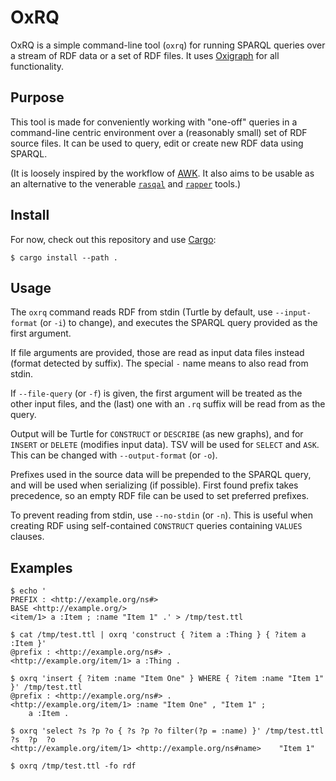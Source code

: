 # OxRQ

OxRQ is a simple command-line tool (`oxrq`) for running SPARQL queries over a stream of RDF data or a set of RDF files. It uses [Oxigraph](https://github.com/oxigraph/oxigraph) for all functionality.

## Purpose

This tool is made for conveniently working with "one-off" queries in a command-line centric environment over a (reasonably small) set of RDF source files. It can be used to query, edit or create new RDF data using SPARQL.

(It is loosely inspired by the workflow of [AWK](https://en.wikipedia.org/wiki/AWK). It also aims to be usable as an alternative to the venerable [`rasqal`](https://librdf.org/rasqal/roqet.html) and [`rapper`](https://librdf.org/raptor/rapper.html) tools.)

## Install

For now, check out this repository and use [Cargo](https://doc.rust-lang.org/cargo):

    $ cargo install --path .

## Usage

The `oxrq` command reads RDF from stdin (Turtle by default, use `--input-format` (or `-i`) to change), and executes the SPARQL query provided as the first argument.

If file arguments are provided, those are read as input data files instead (format detected by suffix). The special `-` name means to also read from stdin.

If `--file-query` (or `-f`) is given, the first argument will be treated as the other input files, and the (last) one with an `.rq` suffix will be read from as the query.

Output will be Turtle for `CONSTRUCT` or `DESCRIBE` (as new graphs), and for `INSERT` or `DELETE` (modifies input data). TSV will be used for `SELECT` and `ASK`. This can be changed with `--output-format` (or `-o`).

Prefixes used in the source data will be prepended to the SPARQL query, and will be used when serializing (if possible). First found prefix takes precedence, so an empty RDF file can be used to set preferred prefixes.

To prevent reading from stdin, use `--no-stdin` (or `-n`). This is useful when creating RDF using self-contained `CONSTRUCT` queries containing `VALUES` clauses.

## Examples

```console
$ echo '
PREFIX : <http://example.org/ns#>
BASE <http://example.org/>
<item/1> a :Item ; :name "Item 1" .' > /tmp/test.ttl

$ cat /tmp/test.ttl | oxrq 'construct { ?item a :Thing } { ?item a :Item }'
@prefix : <http://example.org/ns#> .
<http://example.org/item/1> a :Thing .

$ oxrq 'insert { ?item :name "Item One" } WHERE { ?item :name "Item 1" }' /tmp/test.ttl
@prefix : <http://example.org/ns#> .
<http://example.org/item/1> :name "Item One" , "Item 1" ;
	a :Item .

$ oxrq 'select ?s ?p ?o { ?s ?p ?o filter(?p = :name) }' /tmp/test.ttl
?s	?p	?o
<http://example.org/item/1>	<http://example.org/ns#name>	"Item 1"

$ oxrq /tmp/test.ttl -fo rdf
```
